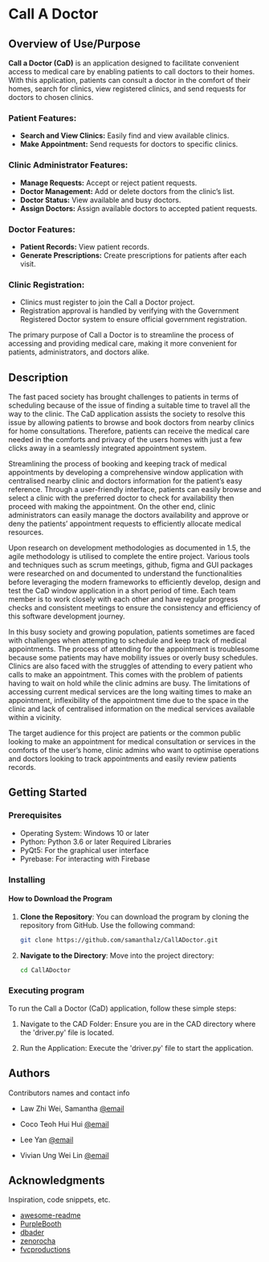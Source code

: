 # Call A Doctor

## Overview of Use/Purpose

**Call a Doctor (CaD)** is an application designed to facilitate convenient access to medical care by enabling patients to call doctors to their homes. With this application, patients can consult a doctor in the comfort of their homes, search for clinics, view registered clinics, and send requests for doctors to chosen clinics.

### Patient Features:
- **Search and View Clinics:** Easily find and view available clinics.
- **Make Appointment:** Send requests for doctors to specific clinics.

### Clinic Administrator Features:
- **Manage Requests:** Accept or reject patient requests.
- **Doctor Management:** Add or delete doctors from the clinic’s list.
- **Doctor Status:** View available and busy doctors.
- **Assign Doctors:** Assign available doctors to accepted patient requests.

### Doctor Features:
- **Patient Records:** View patient records.
- **Generate Prescriptions:** Create prescriptions for patients after each visit.

### Clinic Registration:
- Clinics must register to join the Call a Doctor project.
- Registration approval is handled by verifying with the Government Registered Doctor system to ensure official government registration.

The primary purpose of Call a Doctor is to streamline the process of accessing and providing medical care, making it more convenient for patients, administrators, and doctors alike.

## Description

The fast paced society has brought challenges to patients in terms of scheduling because of the issue of finding a suitable time to travel all the way to the clinic. The CaD application assists the society to resolve this issue by allowing patients to browse and book doctors from nearby clinics for home consultations. Therefore, patients can receive the medical care needed in the comforts and privacy of the users homes with just a few clicks away in a seamlessly integrated appointment system. 

Streamlining the process of booking and keeping track of medical appointments by developing a comprehensive window application with centralised nearby clinic and doctors information for the patient’s easy reference. Through a user-friendly interface, patients can easily browse and select a clinic with the preferred doctor to check for availability then proceed with making the appointment. On the other end, clinic administrators can easily manage the doctors availability and approve or deny the patients’ appointment requests to efficiently allocate medical resources.

Upon research on development methodologies as documented in 1.5, the agile methodology is utilised to complete the entire project. Various tools and techniques such as scrum meetings, github, figma and GUI packages were researched on and documented to understand the functionalities before leveraging the modern frameworks to efficiently develop, design and test the CaD window application in a short period of time. Each team member is to work closely with each other and have regular progress checks and consistent meetings to ensure the consistency and efficiency of this software development journey.

In this busy society and growing population, patients sometimes are faced with challenges when attempting to schedule and keep track of medical appointments. The process of attending for the appointment is troublesome because some patients may have mobility issues or overly busy schedules. Clinics are also faced with the struggles of attending to every patient who calls to make an appointment. This comes with the problem of patients having to wait on hold while the clinic admins are busy. The limitations of accessing current medical services are the long waiting times to make an appointment, inflexibility of the appointment time due to the space in the clinic and lack of centralised information on the medical services available within a vicinity. 

The target audience for this project are patients or the common public looking to make an appointment for medical consultation or services in the comforts of the user’s home, clinic admins who want to optimise operations and doctors looking to track appointments and easily review patients records. 

## Getting Started

### Prerequisites
- Operating System: Windows 10 or later
- Python: Python 3.6 or later
Required Libraries
- PyQt5: For the graphical user interface
- Pyrebase: For interacting with Firebase

### Installing

#### How to Download the Program

1. **Clone the Repository**:
   You can download the program by cloning the repository from GitHub. Use the following command:

   ```bash
   git clone https://github.com/samanthalz/CallADoctor.git
   ```

2. **Navigate to the Directory**:
   Move into the project directory:

   ```bash
   cd CallADoctor
   ```

### Executing program

To run the Call a Doctor (CaD) application, follow these simple steps:

1. Navigate to the CAD Folder:
Ensure you are in the CAD directory where the 'driver.py' file is located.

2. Run the Application:
Execute the 'driver.py' file to start the application.

## Authors

Contributors names and contact info

- Law Zhi Wei, Samantha [@email](p22013987@student.newinti.edu.my)

- Coco Teoh Hui Hui [@email](p22013937@student.newinti.edu.my)

- Lee Yan [@email](p22013987@student.newinti.edu.my)

- Vivian Ung Wei Lin [@email](p22013987@student.newinti.edu.my)

    

## Acknowledgments

Inspiration, code snippets, etc.
* [awesome-readme](https://github.com/matiassingers/awesome-readme)
* [PurpleBooth](https://gist.github.com/PurpleBooth/109311bb0361f32d87a2)
* [dbader](https://github.com/dbader/readme-template)
* [zenorocha](https://gist.github.com/zenorocha/4526327)
* [fvcproductions](https://gist.github.com/fvcproductions/1bfc2d4aecb01a834b46)
